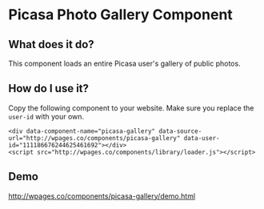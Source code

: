 # Picasa Photo Gallery Component

## What does it do?

This component loads an entire Picasa user's gallery of public photos.

## How do I use it?

Copy the following component to your website. Make sure you replace the `user-id` with your own.

    <div data-component-name="picasa-gallery" data-source-url="http://wpages.co/components/picasa-gallery" data-user-id="111186676244625461692"></div>
    <script src="http://wpages.co/components/library/loader.js"></script>

## Demo

http://wpages.co/components/picasa-gallery/demo.html